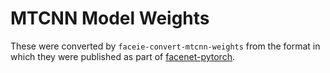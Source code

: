 MTCNN Model Weights
===================

These were converted by `faceie-convert-mtcnn-weights` from the format in which
they were published as part of
[facenet-pytorch](https://github.com/timesler/facenet-pytorch).
